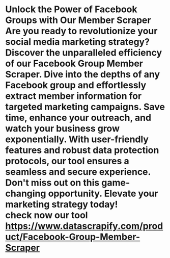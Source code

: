 # Unlock the Power of Facebook Groups with Our Member Scraper <br/>Are you ready to revolutionize your social media marketing strategy? Discover the unparalleled efficiency of our Facebook Group Member Scraper. Dive into the depths of any Facebook group and effortlessly extract member information for targeted marketing campaigns. Save time, enhance your outreach, and watch your business grow exponentially. With user-friendly features and robust data protection protocols, our tool ensures a seamless and secure experience. Don't miss out on this game-changing opportunity. Elevate your marketing strategy today!<br/> check now our tool <br/> https://www.datascrapify.com/product/Facebook-Group-Member-Scraper
